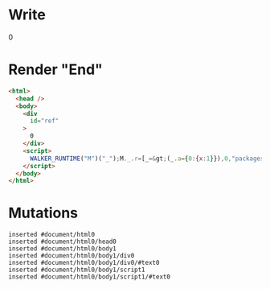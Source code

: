 # Write
  <div id=ref>0</div><script>WALKER_RUNTIME("M")("_");M._.r=[_=>(_.a={0:{x:1}}),0,"packages/translator-tags/src/__tests__/fixtures/script-tag/template.marko_0_x",0];M._.w()</script>


# Render "End"
```html
<html>
  <head />
  <body>
    <div
      id="ref"
    >
      0
    </div>
    <script>
      WALKER_RUNTIME("M")("_");M._.r=[_=&gt;(_.a={0:{x:1}}),0,"packages/translator-tags/src/__tests__/fixtures/script-tag/template.marko_0_x",0];M._.w()
    </script>
  </body>
</html>
```

# Mutations
```
inserted #document/html0
inserted #document/html0/head0
inserted #document/html0/body1
inserted #document/html0/body1/div0
inserted #document/html0/body1/div0/#text0
inserted #document/html0/body1/script1
inserted #document/html0/body1/script1/#text0
```